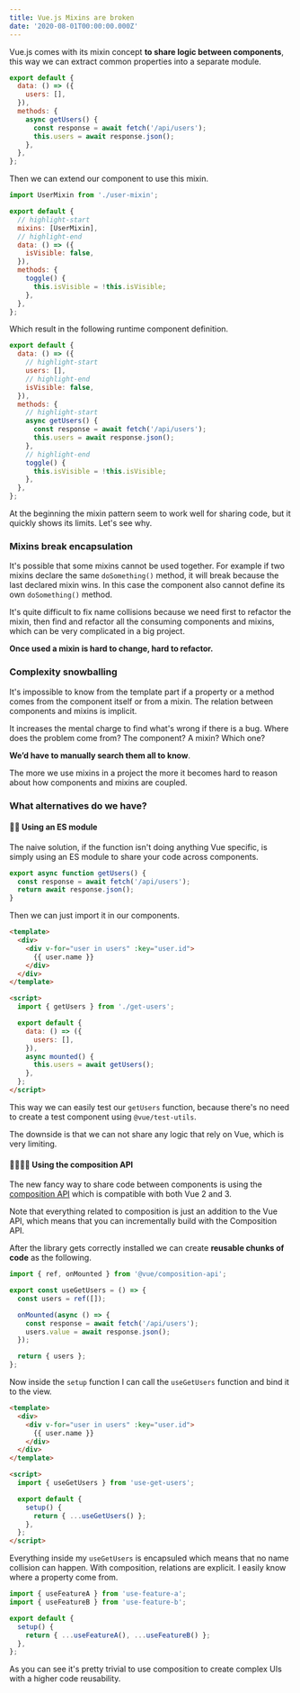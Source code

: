 ```yaml
---
title: Vue.js Mixins are broken
date: '2020-08-01T00:00:00.000Z'
---
```


Vue.js comes with its mixin concept **to share logic between components**, this way we can extract common properties into a separate module.

```js
export default {
  data: () => ({
    users: [],
  }),
  methods: {
    async getUsers() {
      const response = await fetch('/api/users');
      this.users = await response.json();
    },
  },
};
```

Then we can extend our component to use this mixin.

```js
import UserMixin from './user-mixin';

export default {
  // highlight-start
  mixins: [UserMixin],
  // highlight-end
  data: () => ({
    isVisible: false,
  }),
  methods: {
    toggle() {
      this.isVisible = !this.isVisible;
    },
  },
};
```

Which result in the following runtime component definition.

```js
export default {
  data: () => ({
    // highlight-start
    users: [],
    // highlight-end
    isVisible: false,
  }),
  methods: {
    // highlight-start
    async getUsers() {
      const response = await fetch('/api/users');
      this.users = await response.json();
    },
    // highlight-end
    toggle() {
      this.isVisible = !this.isVisible;
    },
  },
};
```

At the beginning the mixin pattern seem to work well for sharing code, but it quickly shows its limits. Let's see why.

### Mixins break encapsulation

It's possible that some mixins cannot be used together. For example if two mixins declare the same `doSomething()` method, it will break because the last declared mixin wins. In this case the component also cannot define its own `doSomething()` method.

It's quite difficult to fix name collisions because we need first to refactor the mixin, then find and refactor all the consuming components and mixins, which can be very complicated in a big project.

**Once used a mixin is hard to change, hard to refactor.**

### Complexity snowballing

It's impossible to know from the template part if a property or a method comes from the component itself or from a mixin. The relation between components and mixins is implicit.

It increases the mental charge to find what's wrong if there is a bug. Where does the problem come from? The component? A mixin? Which one?

**We’d have to manually search them all to know**.

The more we use mixins in a project the more it becomes hard to reason about how components and mixins are coupled.

### What alternatives do we have?

#### 👍🏼 Using an ES module

The naive solution, if the function isn't doing anything Vue specific, is simply using an ES module to share your code across components.

```js
export async function getUsers() {
  const response = await fetch('/api/users');
  return await response.json();
}
```

Then we can just import it in our components.

```html
<template>
  <div>
    <div v-for="user in users" :key="user.id">
      {{ user.name }}
    </div>
  </div>
</template>

<script>
  import { getUsers } from './get-users';

  export default {
    data: () => ({
      users: [],
    }),
    async mounted() {
      this.users = await getUsers();
    },
  };
</script>
```

This way we can easily test our `getUsers` function, because there's no need to create a test component using `@vue/test-utils`.

The downside is that we can not share any logic that rely on Vue, which is very limiting.

#### 👍🏼👍🏼 Using the composition API

The new fancy way to share code between components is using the [composition API](https://composition-api.vuejs.org/) which is compatible with both Vue 2 and 3.

Note that everything related to composition is just an addition to the Vue API, which means that you can incrementally build with the Composition API.

After the library gets correctly installed we can create **reusable chunks of code** as the following.

```js
import { ref, onMounted } from '@vue/composition-api';

export const useGetUsers = () => {
  const users = ref([]);

  onMounted(async () => {
    const response = await fetch('/api/users');
    users.value = await response.json();
  });

  return { users };
};
```

Now inside the `setup` function I can call the `useGetUsers` function and bind it to the view.

```html
<template>
  <div>
    <div v-for="user in users" :key="user.id">
      {{ user.name }}
    </div>
  </div>
</template>

<script>
  import { useGetUsers } from 'use-get-users';

  export default {
    setup() {
      return { ...useGetUsers() };
    },
  };
</script>
```

Everything inside my `useGetUsers` is encapsuled which means that no name collision can happen. With composition, relations are explicit. I easily know where a property come from.

```js
import { useFeatureA } from 'use-feature-a';
import { useFeatureB } from 'use-feature-b';

export default {
  setup() {
    return { ...useFeatureA(), ...useFeatureB() };
  },
};
```

As you can see it's pretty trivial to use composition to create complex UIs with a higher code reusability.
